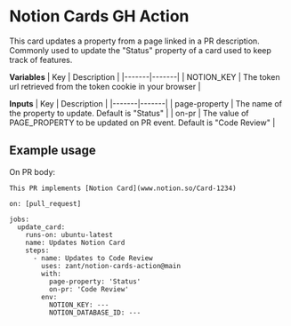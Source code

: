 # Notion Cards GH Action

This card updates a property from a page linked in a PR description. Commonly used to update the "Status" property of a card used to keep track of features.

**Variables**
| Key | Description |
|-------|-------|
| NOTION_KEY | The token url retrieved from the token cookie in your browser |

**Inputs**
| Key | Description |
|-------|-------|
| page-property | The name of the property to update. Default is "Status" |
| on-pr | The value of PAGE_PROPERTY to be updated on PR event. Default is "Code Review" |

## Example usage

On PR body:
```
This PR implements [Notion Card](www.notion.so/Card-1234)
```

```
on: [pull_request]

jobs:
  update_card:
    runs-on: ubuntu-latest
    name: Updates Notion Card
    steps:
      - name: Updates to Code Review
        uses: zant/notion-cards-action@main
        with:
          page-property: 'Status'
          on-pr: 'Code Review'
        env:
          NOTION_KEY: --- 
          NOTION_DATABASE_ID: ---
```